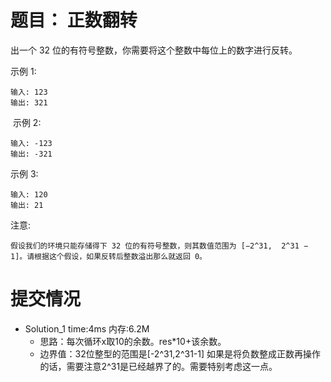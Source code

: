 # 题目： 正数翻转
出一个 32 位的有符号整数，你需要将这个整数中每位上的数字进行反转。

示例 1:
```
输入: 123
输出: 321
```
 示例 2:
```
输入: -123
输出: -321
```
示例 3:
```
输入: 120
输出: 21
```
注意:
```
假设我们的环境只能存储得下 32 位的有符号整数，则其数值范围为 [−2^31,  2^31 − 1]。请根据这个假设，如果反转后整数溢出那么就返回 0。
```

# 提交情况
- Solution_1  time:4ms      内存:6.2M
    - 思路：每次循环x取10的余数。res*10+该余数。
    - 边界值：32位整型的范围是[-2^31,2^31-1]  如果是将负数整成正数再操作的话，需要注意2^31是已经越界了的。需要特别考虑这一点。